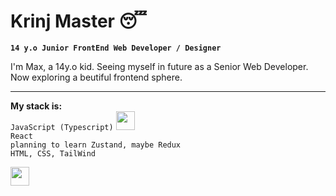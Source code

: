 # Krinj Master 😴

**`14 y.o Junior FrontEnd Web Developer / Designer`**

I'm Max, a 14y.o kid. Seeing myself in future as a Senior Web Developer. Now exploring a beutiful frontend sphere.<br><hr>
**My stack is:**<br>
`JavaScript (Typescript)` <img width="30px" src="https://cdn.jsdelivr.net/gh/devicons/devicon/icons/javascript/javascript-original.svg" /><br>
`React` <br>
`planning to learn Zustand, maybe Redux` <br>
`HTML, CSS, TailWind` <br>

<img width="30px" src="https://cdn.jsdelivr.net/gh/devicons/devicon/icons/javascript/javascript-original.svg" />
          

